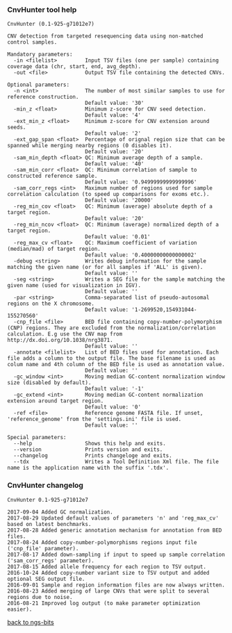 ### CnvHunter tool help
	CnvHunter (0.1-925-g71012e7)
	
	CNV detection from targeted resequencing data using non-matched control samples.
	
	Mandatory parameters:
	  -in <filelist>         Input TSV files (one per sample) containing coverage data (chr, start, end, avg_depth).
	  -out <file>            Output TSV file containing the detected CNVs.
	
	Optional parameters:
	  -n <int>               The number of most similar samples to use for reference construction.
	                         Default value: '30'
	  -min_z <float>         Minimum z-score for CNV seed detection.
	                         Default value: '4'
	  -ext_min_z <float>     Minimum z-score for CNV extension around seeds.
	                         Default value: '2'
	  -ext_gap_span <float>  Percentage of orignal region size that can be spanned while merging nearby regions (0 disables it).
	                         Default value: '20'
	  -sam_min_depth <float> QC: Minimum average depth of a sample.
	                         Default value: '40'
	  -sam_min_corr <float>  QC: Minimum correlation of sample to constructed reference sample.
	                         Default value: '0.94999999999999996'
	  -sam_corr_regs <int>   Maximum number of regions used for sample correlation calculation (to speed up comparisons for exoms etc.).
	                         Default value: '20000'
	  -reg_min_cov <float>   QC: Minimum (average) absolute depth of a target region.
	                         Default value: '20'
	  -reg_min_ncov <float>  QC: Minimum (average) normalized depth of a target region.
	                         Default value: '0.01'
	  -reg_max_cv <float>    QC: Maximum coefficient of variation (median/mad) of target region.
	                         Default value: '0.40000000000000002'
	  -debug <string>        Writes debug information for the sample matching the given name (or for all samples if 'ALL' is given).
	                         Default value: ''
	  -seg <string>          Writes a SEG file for the sample matching the given name (used for visualization in IGV).
	                         Default value: ''
	  -par <string>          Comma-separated list of pseudo-autosomal regions on the X chromosome.
	                         Default value: '1-2699520,154931044-155270560'
	  -cnp_file <file>       BED file containing copy-number-polymorphism (CNP) regions. They are excluded from the normalization/correlation calculation. E.g use the CNV map from http://dx.doi.org/10.1038/nrg3871.
	                         Default value: ''
	  -annotate <filelist>   List of BED files used for annotation. Each file adds a column to the output file. The base filename is used as colum name and 4th column of the BED file is used as annotation value.
	                         Default value: ''
	  -gc_window <int>       Moving median GC-content normalization window size (disabled by default).
	                         Default value: '-1'
	  -gc_extend <int>       Moving median GC-content normalization extension around target region.
	                         Default value: '0'
	  -ref <file>            Reference genome FASTA file. If unset, 'reference_genome' from the 'settings.ini' file is used.
	                         Default value: ''
	
	Special parameters:
	  --help                 Shows this help and exits.
	  --version              Prints version and exits.
	  --changelog            Prints changeloge and exits.
	  --tdx                  Writes a Tool Definition Xml file. The file name is the application name with the suffix '.tdx'.
	
### CnvHunter changelog
	CnvHunter 0.1-925-g71012e7
	
	2017-09-04 Added GC normalization.
	2017-08-29 Updated default values of parameters 'n' and 'reg_max_cv' based on latest benchmarks.
	2017-08-28 Added generic annotation mechanism for annotation from BED files.
	2017-08-24 Added copy-number-polymorphisms regions input file ('cnp_file' parameter).
	2017-08-17 Added down-sampling if input to speed up sample correlation ('sam_corr_regs' parameter).
	2017-08-15 Added allele frequency for each region to TSV output.
	2016-10-24 Added copy-number variant size to TSV output and added optional SEG output file.
	2016-09-01 Sample and region information files are now always written.
	2016-08-23 Added merging of large CNVs that were split to several regions due to noise.
	2016-08-21 Improved log output (to make parameter optimization easier).
[back to ngs-bits](https://github.com/imgag/ngs-bits)